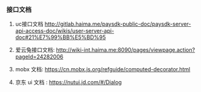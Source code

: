 
### 接口文档

1. uc接口文档 http://gitlab.haima.me/paysdk-public-doc/paysdk-server-api-access-doc/wikis/user-server-api-doc#21%E7%99%BB%E5%BD%95

2. 爱云兔接口文档: http://wiki-int.haima.me:8090/pages/viewpage.action?pageId=24282006

3. mobx 文档: https://cn.mobx.js.org/refguide/computed-decorator.html

4. 京东 ui 文档 : https://nutui.jd.com/#/Dialog


 